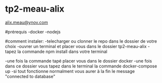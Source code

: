 # tp2-meau-alix
alix.meau@ynov.com

#prérequis
-docker
-nodejs

#comment instaler:
-telecharger ou clonner le repo dans le dossier de votre choix 
-ouvrer un terminal et placer vous dans le dossier tp2-meau-alix
-tapez la commande npm install dans votre terminal

-une fois la commande tapé placer vous dans le dossier docker
-une fois dans ce dossier vous tapez dans le terminal la commande docker-compose up
-si tout fonctionne normalment vous aurer à la fin le message "connected to database"